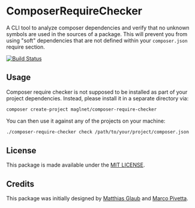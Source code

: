 # ComposerRequireChecker

A CLI tool to analyze composer dependencies and verify that no unknown symbols are used in the sources of a package.
This will prevent you from using "soft" dependencies that are not defined within your `composer.json` require section.

[![Build Status](https://travis-ci.org/maglnet/ComposerRequireChecker.svg?branch=master)](https://travis-ci.org/maglnet/ComposerRequireChecker)

## Usage

Composer require checker is not supposed to be installed as part of your project dependencies.
Instead, please install it in a separate directory via:

```sh
composer create-project maglnet/composer-require-checker
```

You can then use it against any of the projects on your machine:

```sh
./composer-require-checker check /path/to/your/project/composer.json
```

## License

This package is made available under the [MIT LICENSE](LICENSE).

## Credits

This package was initially designed by [Matthias Glaub](https://github.com/maglnet)
and [Marco Pivetta](https://github.com/ocramius).
